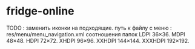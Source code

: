 # fridge-online
TODO :
  заменить иконки на подходящие. 
  путь к файлу с меню : 
    res/menu/menu_navigation.xml
  соотношения папок
    LDPI  36×36.
    MDPI 48×48.
    HDPI 72×72.
    XHDPI 96×96.
    XXHDPI 144×144.
    XXXHDPI 192×192.
